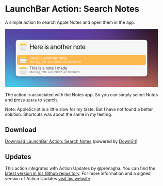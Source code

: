 # LaunchBar Action: Search Notes

A simple action to search Apple Notes and open them in the app. 

<img src="01.png" width="602"/> 

The action is associated with the Notes app. So you can simply select Notes and press `space` to search.  

Note: AppleScript is  a little slow for my taste. But I have not found a better solution. Shortcuts was about the same in my testing. 

## Download

[Download LaunchBar Action: Search Notes](https://minhaskamal.github.io/DownGit/#/home?url=https://github.com/Ptujec/LaunchBar/tree/master/Search-Notes) (powered by [DownGit](https://github.com/MinhasKamal/DownGit))

## Updates

This action integrates with Action Updates by @prenagha. You can find the [latest version in his Github repository](https://github.com/prenagha/launchbar). For more information and a signed version of Action Updates [visit his website](https://renaghan.com/launchbar/action-updates/).